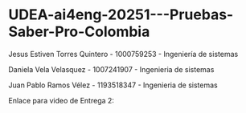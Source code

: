 # UDEA-ai4eng-20251---Pruebas-Saber-Pro-Colombia

Jesus Estiven Torres Quintero - 1000759253 - Ingeniería de sistemas

Daniela Vela Velasquez - 1007241907 - Ingenieria de sistemas

Juan Pablo Ramos Vélez - 1193518347 - Ingenieria de sistemas

Enlace para video de Entrega 2: 
